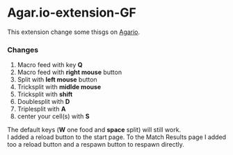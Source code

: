 # Agar.io-extension-GF
This extension change some thisgs on <a href="agar.io">Agario</a>.
<h3>Changes</h3>
<ol>
  <li>Macro feed with key <b>Q</b></li>
  <li>Macro feed with <b>right mouse</b> button</li>
  <li>Split with <b>left mouse</b> button</li>
  <li>Tricksplit with <b>midlde mouse</b></li>
  <li>Tricksplit with <b>shift</b></li>
  <li>Doublesplit with <b>D</b></li>
  <li>Triplesplit with <b>A</b></li>
  <li>center your cell(s) with <b>S</b></li>
</ol>
<div>
The default keys (<b>W</b> one food and <b>space</b> split) will still work.
</div>
<div>
I added a reload button to the start page. To the Match Results page I added too a reload button and a respawn button to respawn directly.
</div>
